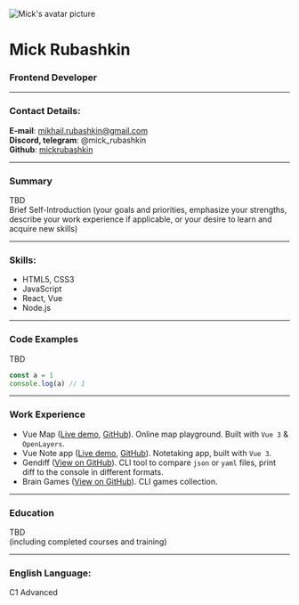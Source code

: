 ![Mick's avatar picture](https://gravatar.com/avatar/446a0b352935de1566ed9a1d40e271f49a84268cfbc0546e53a1d0ccc06edbd6)

# Mick Rubashkin

### Frontend Developer

---

### Contact Details:

**E-mail**: mikhail.rubashkin@gmail.com  
**Discord, telegram**: @mick_rubashkin  
**Github**: [mickrubashkin](https://github.com/mickrubashkin)

---

### Summary

TBD  
Brief Self-Introduction (your goals and priorities, emphasize your strengths, describe your work experience if applicable, or your desire to learn and acquire new skills)

---

### Skills:

- HTML5, CSS3
- JavaScript
- React, Vue
- Node.js

---

### Code Examples

TBD

```javascript
const a = 1
console.log(a) // 1
```

---

### Work Experience

- Vue Map ([Live demo](https://melodious-boba-c1b546.netlify.app/), [GitHub](https://github.com/mickrubashkin/vue-map)). Online map playground. Built with `Vue 3` & `OpenLayers`.
- Vue Note app ([Live demo](https://dashing-chimera-bebf95.netlify.app/#/), [GitHub](https://github.com/mickrubashkin/vue-noteapp)). Notetaking app, built with `Vue 3`.
- Gendiff ([View on GitHub](https://github.com/mickrubashkin/frontend-project-lvl2)). CLI tool to compare `json` or `yaml` files, print diff to the console in different formats.
- Brain Games ([View on GitHub](https://github.com/mickrubashkin/frontend-project-lvl1)). CLI games collection.

---

### Education

TBD  
(including completed courses and training)

---

### English Language:

C1 Advanced
